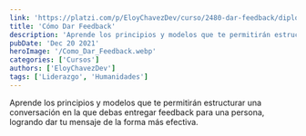 ```yaml
---
link: 'https://platzi.com/p/EloyChavezDev/curso/2480-dar-feedback/diploma/detalle/'
title: 'Cómo Dar Feedback'
description: 'Aprende los principios y modelos que te permitirán estructurar una conversación en la que debas entregar feedback para una persona, logrando dar tu mensaje de la forma más efectiva.'
pubDate: 'Dec 20 2021'
heroImage: '/Como_Dar_Feedback.webp'
categories: ['Cursos']
authors: ['EloyChavezDev']
tags: ['Liderazgo', 'Humanidades']
---
```

Aprende los principios y modelos que te permitirán estructurar una conversación en la que debas entregar feedback para una persona, logrando dar tu mensaje de la forma más efectiva.